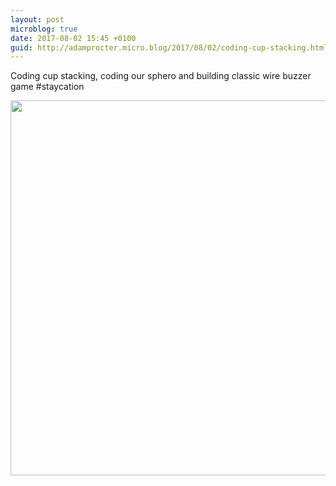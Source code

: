 ```yaml
---
layout: post
microblog: true
date: 2017-08-02 15:45 +0100
guid: http://adamprocter.micro.blog/2017/08/02/coding-cup-stacking.html
---
```

Coding cup stacking, coding our sphero and building classic wire buzzer game #staycation

<img src="http://discursive.adamprocter.co.uk/uploads/2017/62e6168215.jpg" width="600" height="600" />

